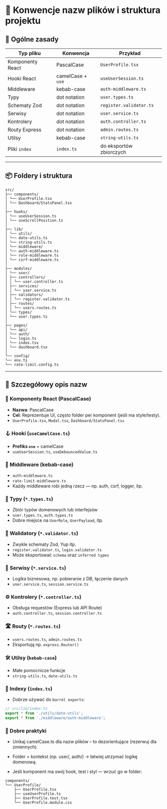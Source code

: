 # 📁 Konwencje nazw plików i struktura projektu

## 🧩 Ogólne zasady

| Typ pliku         | Konwencja           | Przykład                       |
|-------------------|---------------------|--------------------------------|
| Komponenty React  | PascalCase          | `UserProfile.tsx`              |
| Hooki React       | camelCase + `use`   | `useUserSession.ts`            |
| Middleware        | kebab-case          | `auth-middleware.ts`           |
| Typy              | dot notation        | `user.types.ts`                |
| Schematy Zod      | dot notation        | `register.validator.ts`       |
| Serwisy           | dot notation        | `user.service.ts`              |
| Kontrolery        | dot notation        | `auth.controller.ts`           |
| Routy Express     | dot notation        | `admin.routes.ts`              |
| Utilsy            | kebab-case          | `string-utils.ts`              |
| Pliki `index`     | `index.ts`          | do eksportów zbiorczych        |

---

## 📦 Foldery i struktura
```
src/
├── components/
│ └── UserProfile.tsx
│ └── Dashboard/StatsPanel.tsx
│
├── hooks/
│ └── useUserSession.ts
│ └── useScrollPosition.ts
│
├── lib/
│ └── utils/
│ └── date-utils.ts
│ └── string-utils.ts
│ └── middleware/
│ └── auth-middleware.ts
│ └── role-middleware.ts
│ └── csrf-middleware.ts
│
├── modules/
│ └── user/
│ ├── controllers/
│ │ └── user.controller.ts
│ ├── services/
│ │ └── user.service.ts
│ ├── validators/
│ │ └── register.validator.ts
│ ├── routes/
│ │ └── users.routes.ts
│ └── types/
│ └── user.types.ts
│
├── pages/
│ └── api/
│ └── auth/
│ └── login.ts
│ └── index.tsx
│ └── dashboard.tsx
│
└── config/
└── env.ts
└── rate-limit.config.ts
```

---

## 📘 Szczegółowy opis nazw

### 🧱 Komponenty React (PascalCase)

- **Nazwa**: PascalCase
- **Cel**: Reprezentuje UI, często folder per komponent (jeśli ma style/testy).
- `UserProfile.tsx`, `Modal.tsx`, `Dashboard/StatsPanel.tsx`

### 🪝 Hooki (`useCamelCase.ts`)

- **Prefiks `use`** + camelCase
- `useUserSession.ts`, `useDebouncedValue.ts`

### 🧩 Middleware (kebab-case)

- `auth-middleware.ts`
- `rate-limit-middleware.ts`
- Każdy middleware robi jedną rzecz — np. auth, csrf, logger, itp.

### 📐 Typy (`*.types.ts`)

- Zbiór typów domenowych lub interfejsów
- `user.types.ts`, `auth.types.ts`
- Dobre miejsce na `UserRole`, `UserPayload`, itp.

### 🧪 Walidatory (`*.validator.ts`)

- Zwykle schematy Zod, Yup itp.
- `register.validator.ts`, `login.validator.ts`
- Może eksportować `schema` oraz `inferred types`

### 🔧 Serwisy (`*.service.ts`)

- Logika biznesowa, np. pobieranie z DB, łączenie danych
- `user.service.ts`, `session.service.ts`

### ⚙️ Kontrolery (`*.controller.ts`)

- Obsługa requestów (Express lub API Route)
- `auth.controller.ts`, `session.controller.ts`

### 🛣️ Routy (`*.routes.ts`)

- `users.routes.ts`, `admin.routes.ts`
- Eksportują np. `express.Router()`

### 🛠️ Utilsy (`kebab-case`)

- Małe pomocnicze funkcje
- `string-utils.ts`, `date-utils.ts`

### 🧭 Indexy (`index.ts`)

- Dobrze używać do `barrel exports`:
```ts
// src/lib/index.ts
export * from './utils/date-utils';
export * from './middleware/auth-middleware';
```

### 🧼 Dobre praktyki

   - Unikaj camelCase.ts dla nazw plików – to dezorientujące (rezerwuj dla zmiennych).

   - Folder = kontekst (np. user/, auth/) → łatwiej utrzymać logikę domenową.

   - Jeśli komponent ma swój hook, test i styl — wrzuć go w folder:
```
components/
└── UserProfile/
    ├── UserProfile.tsx
    ├── useUserProfile.ts
    ├── UserProfile.test.tsx
    └── UserProfile.module.css
```
